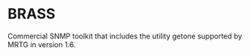 # BRASS

Commercial SNMP toolkit that includes the utility getone supported by MRTG in version 1.6.
